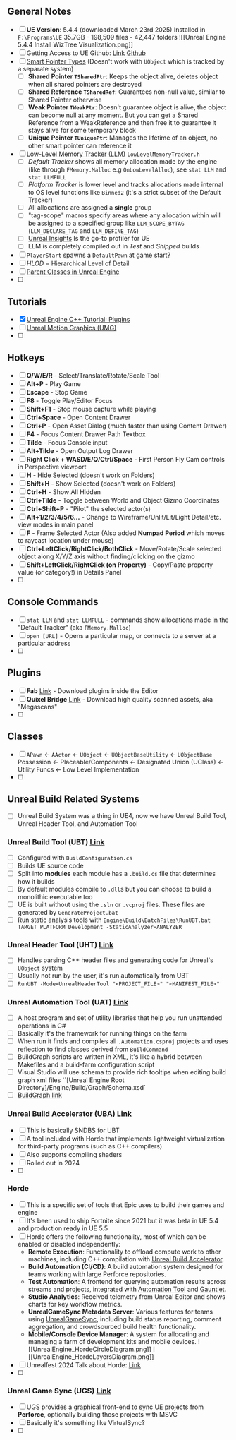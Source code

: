 ## General Notes
- [ ] **UE Version**: 5.4.4 (downloaded March 23rd 2025) Installed in `F:\Programs\UE` 35.7GB - 198,509 files - 42,447 folders
      ![[Unreal Engine 5.4.4 Install WizTree Visualization.png]]
- [ ] Getting Access to UE Github: [Link](https://www.unrealengine.com/en-US/ue-on-github) [Github](https://github.com/EpicGames/UnrealEngine)
- [ ] [Smart Pointer Types](https://dev.epicgames.com/documentation/en-us/unreal-engine/smart-pointers-in-unreal-engine) (Doesn't work with `UObject` which is tracked by a separate system)
	- [ ] **Shared Pointer `TSharedPtr`**: Keeps the object alive, deletes object when all shared pointers are destroyed
	- [ ] **Shared Reference `TSharedRef`**: Guarantees non-null value, similar to Shared Pointer otherwise
	- [ ] **Weak Pointer `TWeakPtr`**: Doesn't guarantee object is alive, the object can become null at any moment. But you can get a Shared Reference from a WeakReference and then free it to guarantee it stays alive for some temporary block
	- [ ] **Unique Pointer `TUniquePtr`**: Manages the lifetime of an object, no other smart pointer can reference it
- [ ] [Low-Level Memory Tracker (LLM)](https://dev.epicgames.com/documentation/en-us/unreal-engine/using-the-low-level-memory-tracker-in-unreal-engine) `LowLevelMemoryTracker.h`
	- [ ] *Default Tracker* shows all memory allocation made by the engine (like through `FMemory.Malloc` e.g `OnLowLevelAlloc`), see `stat LLM` and `stat LLMFULL`
	- [ ] *Platform Tracker* is lower level and tracks allocations made internal to OS level functions like `Binned2` (it's a strict subset of the Default Tracker)
	- [ ] All allocations are assigned a **single** group
	- [ ] "tag-scope" macros specify areas where any allocation within will be assigned to a specified group like `LLM_SCOPE_BYTAG` (`LLM_DECLARE_TAG` and `LLM_DEFINE_TAG`)
	- [ ] [Unreal Insights](https://dev.epicgames.com/documentation/en-us/unreal-engine/unreal-insights-in-unreal-engine) Is the go-to profiler for UE
	- [ ] LLM is completely compiled out in *Test* and *Shipped* builds
- [ ] `PlayerStart` spawns a `DefaultPawn` at game start?
- [ ] *HLOD* = Hierarchical Level of Detail
- [ ] [Parent Classes in Unreal Engine](https://vrealmatic.com/unreal-engine/classes)
- [ ] 
## Tutorials
- [x] [Unreal Engine C++ Tutorial: Plugins](https://www.youtube.com/watch?v=mgFrFdzb7hg)
- [ ] [Unreal Motion Graphics (UMG)](https://dev.epicgames.com/documentation/en-us/unreal-engine/umg-ui-designer-quick-start-guide-in-unreal-engine)
- [ ] 
## Hotkeys
- [ ] **Q/W/E/R** - Select/Translate/Rotate/Scale Tool
- [ ] **Alt+P** - Play Game
- [ ] **Escape** - Stop Game
- [ ] **F8** - Toggle Play/Editor Focus
- [ ] **Shift+F1** - Stop mouse capture while playing
- [ ] **Ctrl+Space** - Open Content Drawer
- [ ] **Ctrl+P** - Open Asset Dialog (much faster than using Content Drawer)
- [ ] **F4** - Focus Content Drawer Path Textbox
- [ ] **Tilde** - Focus Console input
- [ ] **Alt+Tilde** - Open Output Log Drawer
- [ ] **Right Click + WASD/E/Q/Ctrl/Space** - First Person Fly Cam controls in Perspective viewport
- [ ] **H** - Hide Selected (doesn't work on Folders)
- [ ] **Shift+H** - Show Selected (doesn't work on Folders)
- [ ] **Ctrl+H** - Show All Hidden
- [ ] **Ctrl+Tilde** - Toggle between World and Object Gizmo Coordinates
- [ ] **Ctrl+Shift+P** - "Pilot" the selected actor(s)
- [ ] **Alt+1/2/3/4/5/6...** - Change to Wireframe/Unlit/Lit/Light Detail/etc. view modes in main panel
- [ ] **F** - Frame Selected Actor (Also added **Numpad Period** which moves to raycast location under mouse)
- [ ] **Ctrl+LeftClick/RightClick/BothClick** - Move/Rotate/Scale selected object along X/Y/Z axis without finding/clicking on the gizmo
- [ ] **Shift+LeftClick/RightClick (on Property)** - Copy/Paste property value (or category!) in Details Panel
- [ ] 
## Console Commands
- [ ] `stat LLM` and `stat LLMFULL` - commands show allocations made in the "Default Tracker" (aka `FMemory.Malloc`)
- [ ] `open [URL]` - Opens a particular map, or connects to a server at a particular address
- [ ] 
## Plugins
- [ ] **Fab** [Link](https://www.fab.com/) - Download plugins inside the Editor
- [ ] **Quixel Bridge** [Link](https://quixel.com/) - Download high quality scanned assets, aka "Megascans"
- [ ] 
## Classes
- [ ] `APawn` <- `AActor` <- `UObject` <- `UObjectBaseUtility` <- `UObjectBase`
    Possession <- Placeable/Components <- Designated Union (UClass) <- Utility Funcs <- Low Level Implementation
- [ ] 
## Unreal Build Related Systems
- [ ] Unreal Build System was a thing in UE4, now we have Unreal Build Tool, Unreal Header Tool, and Automation Tool
### Unreal Build Tool (UBT) [Link](https://dev.epicgames.com/documentation/en-us/unreal-engine/unreal-build-tool-in-unreal-engine?application_version=5.5)
- [ ] Configured with `BuildConfiguration.cs`
- [ ] Builds UE source code
- [ ] Split into **modules** each module has a `.build.cs` file that determines how it builds
- [ ] By default modules compile to `.dll`s but you can choose to build a monolithic executable too
- [ ] UE is built without using the `.sln` or `.vcproj` files. These files are generated by `GenerateProject.bat`
- [ ] Run static analysis tools with `Engine\Build\BatchFiles\RunUBT.bat TARGET PLATFORM Development -StaticAnalyzer=ANALYZER`
### Unreal Header Tool (UHT) [Link](https://dev.epicgames.com/documentation/en-us/unreal-engine/unreal-header-tool-for-unreal-engine)
- [ ] Handles parsing C++ header files and generating code for Unreal's `UObject` system
- [ ] Usually not run by the user, it's run automatically from UBT
- [ ] `RunUBT -Mode=UnrealHeaderTool "<PROJECT_FILE>" "<MANIFEST_FILE>"`
### Unreal Automation Tool (UAT) [Link](https://dev.epicgames.com/documentation/en-us/unreal-engine/unreal-automation-tool-overview-for-unreal-engine)
- [ ] A host program and set of utility libraries that help you run unattended operations in C#
- [ ] Basically it's the framework for running things on the farm
- [ ] When run it finds and compiles all `.Automation.csproj` projects and uses reflection to find classes derived from `BuildCommand`
- [ ] BuildGraph scripts are written in XML, it's like a hybrid between Makefiles and a build-farm configuration script
- [ ] Visual Studio will use schema to provide rich tooltips when editing build graph xml files ``[Unreal Engine Root Directory]/Engine/Build/Graph/Schema.xsd`
- [ ] [BuildGraph link](https://dev.epicgames.com/documentation/en-us/unreal-engine/buildgraph-for-unreal-engine)
### Unreal Build Accelerator (UBA) [Link](https://dev.epicgames.com/documentation/en-us/unreal-engine/horde-unreal-build-accelerator-and-remote-compilation-tutorial-for-unreal-engine)
- [ ] This is basically SNDBS for UBT
- [ ] A tool included with Horde that implements lightweight virtualization for third-party programs (such as C++ compilers)
- [ ] Also supports compiling shaders
- [ ] Rolled out in 2024
- [ ] 
### Horde
- [ ] This is a specific set of tools that Epic uses to build their games and engine
- [ ] It's been used to ship Fortnite since 2021 but it was beta in UE 5.4 and production ready in UE 5.5
- [ ] Horde offers the following functionality, most of which can be enabled or disabled independently:
	- **Remote Execution**: Functionality to offload compute work to other machines, including C++ compilation with [Unreal Build Accelerator](https://dev.epicgames.com/documentation/en-us/unreal-engine/horde-unreal-build-accelerator-and-remote-compilation-tutorial-for-unreal-engine).
	- **Build Automation (CI/CD)**: A build automation system designed for teams working with large Perforce repositories.
	- **Test Automation**: A frontend for querying automation results across streams and projects, integrated with [Automation Tool](https://dev.epicgames.com/documentation/en-us/unreal-engine/unreal-automation-tool-for-unreal-engine) and [Gauntlet](https://dev.epicgames.com/documentation/en-us/unreal-engine/gauntlet-automation-framework-in-unreal-engine).
	- **Studio Analytics**: Received telemetry from Unreal Editor and shows charts for key workflow metrics.
	- **UnrealGameSync Metadata Server**: Various features for teams using [UnrealGameSync](https://dev.epicgames.com/documentation/en-us/unreal-engine/unreal-game-sync-ugs-for-unreal-engine), including build status reporting, comment aggregation, and crowdsourced build health functionality.
	- **Mobile/Console Device Manager**: A system for allocating and managing a farm of development kits and mobile devices.
![[UnrealEngine_HordeCircleDiagram.png]]
![[UnrealEngine_HordeLayersDiagram.png]]
- [ ] Unrealfest 2024 Talk about Horde: [Link](https://dev.epicgames.com/community/learning/talks-and-demos/9dP9/unreal-engine-horde-and-unreal-build-accelerator-operating-at-epic-scale-unreal-fest-2024)
- [ ] 
### Unreal Game Sync (UGS) [Link](https://dev.epicgames.com/documentation/en-us/unreal-engine/unreal-game-sync-ugs-for-unreal-engine)
- [ ] UGS provides a graphical front-end to sync UE projects from **Perforce**, optionally building those projects with MSVC
- [ ] Basically it's something like VirtualSync?
- [ ] 